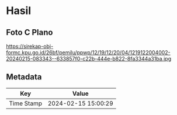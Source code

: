 # Hasil

## Foto C Plano

https://sirekap-obj-formc.kpu.go.id/26bf/pemilu/ppwp/12/19/12/20/04/1219122004002-20240215-083343--633857f0-c22b-444e-b822-8fa3344a31ba.jpg


## Metadata

| Key        | Value               |
| ---------- | ------------------- |
| Time Stamp | 2024-02-15 15:00:29 |



